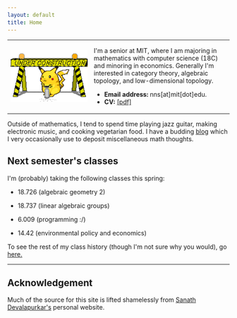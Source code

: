 ```yaml
---
layout: default
title: Home
---
```

<script type="text/javascript"
src="https://cdn.mathjax.org/mathjax/latest/MathJax.js?config=TeX-AMS-MML_HTMLorMML">
</script>

<table width="100%" cellspacing="0" cellpadding="0" border="0">
<tbody><tr>
<td width = "37.5%">
<img style="display: block; margin: auto;" alt="photo" src="/assets/under_construction.gif">
</td>
<td>
<p>
I'm a senior at MIT, where I am majoring in mathematics with computer science (18C) and minoring in economics.
Generally I'm interested in category theory, algebraic topology, and low-dimensional topology.
</p>
<ul>
<li><b>Email address:</b> nns[at]mit[dot]edu.</li>
<li><b>CV: </b><a href="/files/cv.pdf">[pdf]</a></li>
</ul>

</td>
</tr>
</tbody></table>

<p>
Outside of mathematics, I tend to spend time playing jazz guitar, making electronic music, and cooking vegetarian food.
I have a budding <a href="/blog/">blog</a> which I very occasionally use to deposit miscellaneous math thoughts. 
</p>

## Next semester's classes

I'm (probably) taking the following classes this spring:

* 18.726 (algebraic geometry 2)

* 18.737 (linear algebraic groups)

* 6.009 (programming :/)

* 14.42 (environmental policy and economics)

To see the rest of my class history (though I'm not sure why you would), go <a href="/classes">here.</a>

---
## Acknowledgement 
Much of the source for this site is lifted shamelessly from <a href="https://sanathdevalapurkar.github.io/"> Sanath Devalapurkar's</a> personal website.


